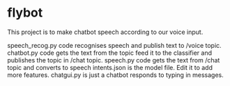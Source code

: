 # flybot
This project is to make chatbot speech according to our voice input.

speech_recog.py code recognises speech and publish text to /voice topic.
chatbot.py code gets the text from the topic feed it to the classifier and publishes the topic in /chat topic.
speech.py code gets the text from /chat topic and converts to speech
intents.json is the model file. Edit it to add more features.
chatgui.py is just a chatbot responds to typing in messages.

